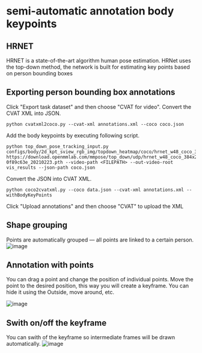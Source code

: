# semi-automatic annotation body keypoints
## HRNET
HRNET is a state-of-the-art algorithm human pose estimation. HRNet uses the top-down method, the network is built for estimating key points based on person bounding boxes

## Exporting person bounding box annotations
Click "Export task dataset" and then choose "CVAT for video". Convert the CVAT XML into JSON.
```
python cvatxml2coco.py --cvat-xml annotations.xml --coco coco.json 
```
Add the body keypoints by executing following script. 
```
python top_down_pose_tracking_input.py configs/body/2d_kpt_sview_rgb_img/topdown_heatmap/coco/hrnet_w48_coco_384x288_udp.py https://download.openmmlab.com/mmpose/top_down/udp/hrnet_w48_coco_384x288_udp-0f89c63e_20210223.pth --video-path <FILEPATH> --out-video-root vis_results --json-path coco.json
```
Convert the JSON into CVAT XML.
```
python coco2cvatxml.py --coco data.json --cvat-xml annotations.xml --withBodyKeyPoints
```
Click "Upload annotations" and then choose "CVAT" to upload the XML

## Shape grouping
Points are automatically grouped — all points are linked to a certain person.
![image](https://user-images.githubusercontent.com/35894891/171384083-5e061097-691f-47a4-a970-9bcab0ddb7a9.png)

## Annotation with points
You can drag a point and change the position of individual points. Move the point to the desired position, this way you will create a keyframe. You can hide it using the Outside, move around, etc.

![image](https://user-images.githubusercontent.com/35894891/171391600-7cb5d041-0558-4155-842c-860ae18ec5f2.png)

## Swith on/off the keyframe
You can swith of the keyframe so intermediate frames will be drawn automatically.
![image](https://user-images.githubusercontent.com/35894891/171388737-3f40bbee-b661-497f-9c81-f97362fcf781.png)



